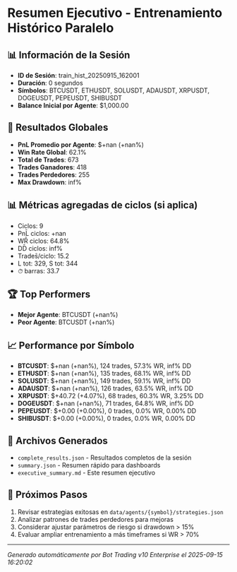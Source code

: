 # Resumen Ejecutivo - Entrenamiento Histórico Paralelo

## 📊 Información de la Sesión
- **ID de Sesión**: train_hist_20250915_162001
- **Duración**: 0 segundos
- **Símbolos**: BTCUSDT, ETHUSDT, SOLUSDT, ADAUSDT, XRPUSDT, DOGEUSDT, PEPEUSDT, SHIBUSDT
- **Balance Inicial por Agente**: $1,000.00

## 🎯 Resultados Globales
- **PnL Promedio por Agente**: $+nan (+nan%)
- **Win Rate Global**: 62.1%
- **Total de Trades**: 673
- **Trades Ganadores**: 418
- **Trades Perdedores**: 255
- **Max Drawdown**: inf%

## 📊 Métricas agregadas de ciclos (si aplica)
- Ciclos: 9
- PnL̄ ciclos: +nan
- WR̄ ciclos: 64.8%
- DD̄ ciclos: inf%
- Trades̄/ciclo: 15.2
- L tot: 329, S tot: 344
- ⏱̄ barras: 33.7


## 🏆 Top Performers
- **Mejor Agente**: BTCUSDT (+nan%)
- **Peor Agente**: BTCUSDT (+nan%)

## 📈 Performance por Símbolo
- **BTCUSDT**: $+nan (+nan%), 124 trades, 57.3% WR, inf% DD
- **ETHUSDT**: $+nan (+nan%), 135 trades, 68.1% WR, inf% DD
- **SOLUSDT**: $+nan (+nan%), 149 trades, 59.1% WR, inf% DD
- **ADAUSDT**: $+nan (+nan%), 126 trades, 63.5% WR, inf% DD
- **XRPUSDT**: $+40.72 (+4.07%), 68 trades, 60.3% WR, 3.25% DD
- **DOGEUSDT**: $+nan (+nan%), 71 trades, 64.8% WR, inf% DD
- **PEPEUSDT**: $+0.00 (+0.00%), 0 trades, 0.0% WR, 0.00% DD
- **SHIBUSDT**: $+0.00 (+0.00%), 0 trades, 0.0% WR, 0.00% DD

## 📁 Archivos Generados
- `complete_results.json` - Resultados completos de la sesión
- `summary.json` - Resumen rápido para dashboards
- `executive_summary.md` - Este resumen ejecutivo

## 🎯 Próximos Pasos
1. Revisar estrategias exitosas en `data/agents/{symbol}/strategies.json`
2. Analizar patrones de trades perdedores para mejoras
3. Considerar ajustar parámetros de riesgo si drawdown > 15%
4. Evaluar ampliar entrenamiento a más timeframes si WR > 70%

---
*Generado automáticamente por Bot Trading v10 Enterprise el 2025-09-15 16:20:02*
